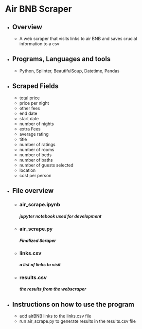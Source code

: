 # Air BNB Scraper

- ## Overview
    - A web scraper that visits links to air BNB and saves crucial information to a csv

- ## Programs, Languages and tools
  - Python, Splinter, BeautifulSoup, Datetime, Pandas

- ## Scraped Fields
     - total price
     - price per night
     - other fees
     - end date
     - start date
     - number of nights
     - extra Fees
     - average rating
     - title
     - number of ratings
     - number of rooms
     - number of beds
     - number of baths
     - number of guests selected
     - location
     - cost per person


- ## File overview
  - ### air_scrape.ipynb
    ##### *jupyter notebook used for development*
  - ### air_scrape.py
    ##### *Finalized Scraper*
  - ### links.csv
    ##### *a list of links to visit*
  - ### results.csv
    ##### *the results from the webscraper*


- ## Instructions on how to use the program
    - add airBNB links to the links.csv file
    - run air_scrape.py to generate results in the results.csv file



